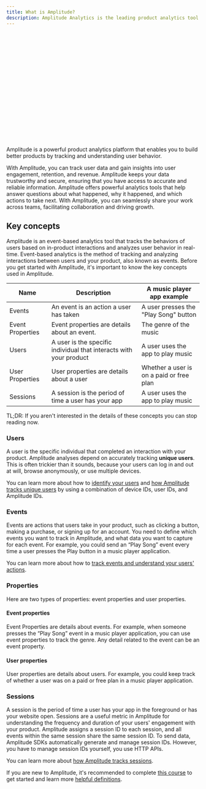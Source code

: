 ```yaml
---
title: What is Amplitude?
description: Amplitude Analytics is the leading product analytics tool. It helps you gather and democratize data about how users engage with your apps.
---
```

<script src="https://fast.wistia.com/embed/medias/g704qzqk6e.jsonp" async></script><script src="https://fast.wistia.com/assets/external/E-v1.js" async></script><div class="wistia_responsive_padding" style="padding:56.25% 0 0 0;position:relative;"><div class="wistia_responsive_wrapper" style="height:100%;left:0;position:absolute;top:0;width:100%;"><div class="wistia_embed wistia_async_g704qzqk6e videoFoam=true" style="height:100%;position:relative;width:100%"><div class="wistia_swatch" style="height:100%;left:0;opacity:0;overflow:hidden;position:absolute;top:0;transition:opacity 200ms;width:100%;"><img src="https://fast.wistia.com/embed/medias/g704qzqk6e/swatch" style="filter:blur(5px);height:100%;object-fit:contain;width:100%;" alt="" aria-hidden="true" onload="this.parentNode.style.opacity=1;" /></div></div></div></div>

Amplitude is a powerful product analytics platform that enables you to build better products by tracking and understanding user behavior. 

With Amplitude, you can track user data and gain insights into user engagement, retention, and revenue. Amplitude keeps your data trustworthy and secure, ensuring that you have access to accurate and reliable information. Amplitude offers powerful analytics tools that help answer questions about what happened, why it happened, and which actions to take next. With Amplitude, you can seamlessly share your work across teams, facilitating collaboration and driving growth.

## Key concepts

Amplitude is an event-based analytics tool that tracks the behaviors of users based on in-product interactions and analyzes user behavior in real-time. Event-based analytics is the method of tracking and analyzing interactions between users and your product, also known as events. Before you get started with Amplitude, it's important to know the key concepts used in Amplitude. 

|Name|Description|A music player app example|
|---|-----------|-----------|
|Events|An event is an action a user has taken|A user presses the "Play Song" button|
|Event Properties|Event properties are details about an event.|The genre of the music|
|Users|A user is the specific individual that interacts with your product|A user uses the app to play music|
|User Properties|User properties are details about a user|Whether a user is on a paid or free plan|
|Sessions|A session is the period of time a user has your app|A user uses the app to play music|

TL;DR: If you aren't interested in the details of these concepts you can stop reading now. 

### Users

A user is the specific individual that completed an interaction with your product. Amplitude analyses depend on accurately tracking **unique users**. This is often trickier than it sounds, because your users can log in and out at will, browse anonymously, or use multiple devices. 

You can learn more about how to [identify your users](https://help.amplitude.com/hc/en-us/articles/206404628) and [how Amplitude tracks unique users](https://help.amplitude.com/hc/en-us/articles/115003135607-Track-unique-users-in-Amplitude) by using a combination of device IDs, user IDs, and Amplitude IDs.

### Events

Events are actions that users take in your product, such as clicking a button, making a purchase, or signing up for an account. You need to define which events you want to track in Amplitude, and what data you want to capture for each event. For example, you could send an “Play Song” event every time a user presses the Play button in a music player application.

You can learn more about how to [track events and understand your users' actions](https://help.amplitude.com/hc/en-us/articles/206404698).

### Properties

Here are two types of properties: event properties and user properties. 

#### Event properties

Event Properties are details about events. For example, when someone presses the “Play Song” event in a music player application, you can use event properties to track the genre. Any detail related to the event can be an event property.

#### User properties

User properties are details about users. For example, you could keep track of whether a user was on a paid or free plan in a music player application.

### Sessions

A session is the period of time a user has your app in the foreground or has your website open. Sessions are a useful metric in Amplitude for understanding the frequency and duration of your users' engagement with your product. Amplitude assigns a session ID to each session, and all events within the same session share the same session ID. To send data, Amplitude SDKs automatically generate and manage session IDs. However, you have to manage session IDs yourself, you use HTTP APIs. 

You can learn more about [how Amplitude tracks sessions](https://help.amplitude.com/hc/en-us/articles/115002323627-Tracking-Sessions).

If you are new to Amplitude, it's recommended to complete [this course](https://academy.amplitude.com/path/getting-started-with-amplitude-analytics-learning-path) to get started and learn more [helpful definitions](https://help.amplitude.com/hc/en-us/articles/204620508-Helpful-definitions).